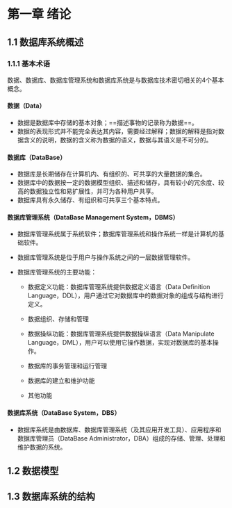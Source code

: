 # 第一章 绪论

## 1.1 数据库系统概述

### 1.1.1 基本术语

数据、数据库、数据库管理系统和数据库系统是与数据库技术密切相关的4个基本概念。

#### 数据（Data）

- 数据是数据库中存储的基本对象；==描述事物的记录称为数据==。
- 数据的表现形式并不能完全表达其内容，需要经过解释；数据的解释是指对数据含义的说明，数据的含义称为数据的语义，数据与其语义是不可分的。

#### 数据库（DataBase）

- 数据库是长期储存在计算机内、有组织的、可共享的大量数据的集合。
- 数据库中的数据按一定的数据模型组织、描述和储存，具有较小的冗余度、较高的数据独立性和易扩展性，并可为各种用户共享。
- 数据库具有永久储存、有组织和可共享三个基本特点。

#### 数据库管理系统（DataBase Management System，DBMS）

- 数据库管理系统属于系统软件；数据库管理系统和操作系统一样是计算机的基础软件。

- 数据库管理系统是位于用户与操作系统之间的一层数据管理软件。

- 数据库管理系统的主要功能：

  - 数据定义功能：数据库管理系统提供数据定义语言（Data Definition Language，DDL），用户通过它对数据库中的数据对象的组成与结构进行定义。

  - 数据组织、存储和管理
  - 数据操纵功能：数据库管理系统提供数据操纵语言（Data Manipulate Language，DML），用户可以使用它操作数据，实现对数据库的基本操作。
  - 数据库的事务管理和运行管理
  - 数据库的建立和维护功能
  - 其他功能

#### 数据库系统（DataBase System，DBS）

- 数据库系统是由数据库、数据库管理系统（及其应用开发工具）、应用程序和数据库管理员（DataBase Administrator，DBA）组成的存储、管理、处理和维护数据的系统。

## 1.2 数据模型





## 1.3 数据库系统的结构